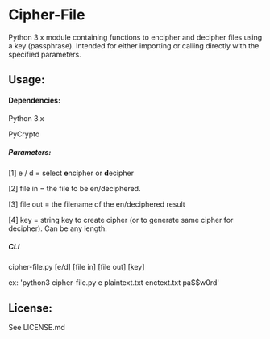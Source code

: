 # Cipher-File

Python 3.x module containing functions to encipher and decipher files using a key (passphrase).
Intended for either importing or calling directly with the specified parameters.

## Usage:


#### Dependencies:
 
 Python 3.x
 
 PyCrypto

##### Parameters:

 [1] e / d = select **e**ncipher or **d**ecipher
 
 [2] file in = the file to be en/deciphered.
 
 [3] file out = the filename of the en/deciphered result
 
 [4] key = string key to create cipher (or to generate same cipher for decipher). Can be any length.
 
 
##### CLI

 cipher-file.py [e/d] [file in] [file out] [key]
 
 ex: 'python3 cipher-file.py e plaintext.txt enctext.txt pa$$w0rd'

## License:

  See LICENSE.md